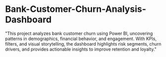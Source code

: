 # Bank-Customer-Churn-Analysis-Dashboard
"This project analyzes bank customer churn using Power BI, uncovering patterns in demographics, financial behavior, and engagement. With KPIs, filters, and visual storytelling, the dashboard highlights risk segments, churn drivers, and provides actionable insights to improve retention and loyalty."
